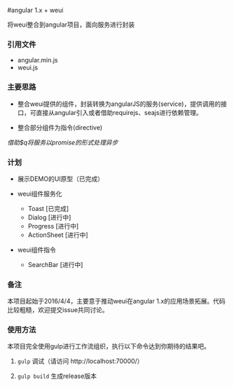 #angular 1.x + weui

将weui整合到angular项目，面向服务进行封装

### 引用文件

+ angular.min.js
+ weui.js

### 主要思路

+ 整合weui提供的组件，封装转换为angularJS的服务(service)，提供调用的接口，可直接从angular引入或者借助requirejs、seajs进行依赖管理。

+ 整合部分组件为指令(directive)

_借助$q将服务以promise的形式处理异步_

### 计划

+ 展示DEMO的UI原型（已完成）

+ weui组件服务化

	* Toast [已完成]
	* Dialog [进行中]
	* Progress [进行中]
	* ActionSheet [进行中]

+ weui组件指令
	* SearchBar [进行中]

### 备注

本项目起始于2016/4/4，主要意于推动weui在angular 1.x的应用场景拓展。代码比较粗糙，欢迎提交issue共同讨论。

### 使用方法

本项目完全使用gulp进行工作流组织，执行以下命令达到你期待的结果吧。

1. `gulp` 调试（请访问 http://localhost:70000/）

2. `gulp build` 生成release版本
